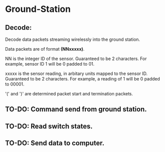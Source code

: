 # Ground-Station
## Decode:
Decode data packets streaming wirelessly into the ground station.

Data packets are of format **(NNxxxxx)**.

NN is the integer ID of the sensor. Guaranteed to be 2 characters. For example, sensor ID 1 will be 0 padded to 01.

xxxxx is the sensor reading, in arbitary units mapped to the sensor ID. Guaranteed to be 2 characters. For example, a reading of 1 will be 0 padded to 00001.

'(' and ')' are determined packet start and termination packets.

## TO-DO: Command send from ground station.
## TO-DO: Read switch states.
## TO-DO: Send data to computer.
